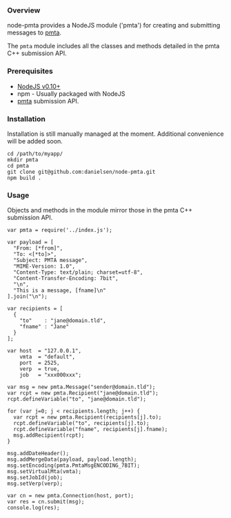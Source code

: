 ### Overview
node-pmta provides a NodeJS module ('pmta') for creating and submitting 
messages to [pmta](http://www.port25.com/powermta/powermta-overview/overview/).

The `pmta` module includes all the classes and methods detailed in the pmta
C++ submission API.

### Prerequisites
* [NodeJS v0.10+](http://www.nodejs.org)
* npm - Usually packaged with NodeJS
* [pmta](http://www.port25.com) submission API.

### Installation
Installation is still manually managed at the moment. Additional convenience
will be added soon.

    cd /path/to/myapp/
    mkdir pmta
    cd pmta
    git clone git@github.com:danielsen/node-pmta.git
    npm build .

### Usage
Objects and methods in the module mirror those in the pmta C++ submission API.

    var pmta = require('../index.js');

    var payload = [
      "From: [*from]",
      "To: <[*to]>",
      "Subject: PMTA message",
      "MIME-Version: 1.0",
      "Content-Type: text/plain; charset=utf-8",
      "Content-Transfer-Encoding: 7bit",
      "\n",
      "This is a message, [fname]\n"
    ].join("\n");

    var recipients = [
      {
        "to"    : "jane@domain.tld",
        "fname" : "Jane"
      }
    ];

    var host  = "127.0.0.1",
        vmta  = "default",
        port  = 2525,
        verp  = true,
        job   = "xxx000xxx";

    var msg = new pmta.Message("sender@domain.tld");
    var rcpt = new pmta.Recipient("jane@domain.tld");
    rcpt.defineVariable("to", "jane@domain.tld");

    for (var j=0; j < recipients.length; j++) {
      var rcpt = new pmta.Recipient(recipients[j].to);
      rcpt.defineVariable("to", recipients[j].to);
      rcpt.defineVariable("fname", recipients[j].fname);
      msg.addRecipient(rcpt);
    }

    msg.addDateHeader();
    msg.addMergeData(payload, payload.length);
    msg.setEncoding(pmta.PmtaMsgENCODING_7BIT);
    msg.setVirtualMta(vmta);
    msg.setJobId(job);
    msg.setVerp(verp);

    var cn = new pmta.Connection(host, port);
    var res = cn.submit(msg);
    console.log(res);
